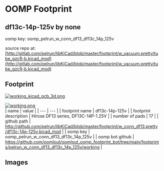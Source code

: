 # OOMP Footprint  
## df13c-14p-125v  by none  
  
oomp key: oomp_pelrun_w_conn_df13_df13c_14p_125v  
  
source repo at: [http://gitlab.com/pelrun/libKiCad/blob/master/footprint/w_vacuum.pretty/tube_gzc9-b.kicad_mod](http://gitlab.com/pelrun/libKiCad/blob/master/footprint/w_vacuum.pretty/tube_gzc9-b.kicad_mod)  
## Footprint  
  
[![working_kicad_pcb_3d.png](working_kicad_pcb_3d_600.png)](working_kicad_pcb_3d.png)  
  
[![working.png](working_600.png)](working.png)  
| name | value | 
| --- | --- | 
| footprint name | df13c-14p-125v | 
| footprint description | Hirose DF13 series, DF13C-14P-1.25V | 
| number of pads | 17 | 
| github path | http://github.com/pelrun/libKiCad/blob/master/footprint/w_conn_df13.pretty/df13c-14p-125v.kicad_mod | 
| oomp key | oomp_pelrun_w_conn_df13_df13c_14p_125v | 
| oomp bot github | https://github.com/oomlout/oomlout_oomp_footprint_bot/tree/main/footprints/pelrun_w_conn_df13_df13c_14p_125v/working | 
## Images  
